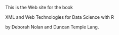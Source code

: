 This is the Web site for the book

  XML and Web Technologies for Data Science with R

by Deborah Nolan and Duncan Temple Lang.
